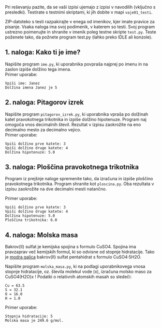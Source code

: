Pri reševanju pazite, da se vaši izpisi ujemajo z izpisi v navodilih (vključno s presledki). Testirate s testnimi skriptami, ki jih dobite v mapi `vaje01_testi`.

ZIP-datoteko s testi razpakirajte v enega od imenikov, kjer imate pravice za pisanje. Vsaka naloga ima svoj podimenik, v katerem so testi. Svoj program ustrezno poimenujte in shranite v imenik poleg testne skripte `test.py`. Teste poženete tako, da požnete program test.py (lahko preko IDLE ali konzole).

## 1. naloga: Kako ti je ime?

Napišite program `ime.py`, ki uporabnika povpraša najprej po imenu in na zaslon izpiše dolžino tega imena.  
Primer uporabe:
```
Vpiši ime: Janez 
Dolžina imena Janez je 5
```
## 2. naloga: Pitagorov izrek

Napišite program `pitagorov_izrek.py`, ki uporabnika vpraša po dolžinah katet pravokotnega trikotnika in izpiše dolžino hipotenuze. Program naj omogoča vnos decimalnih števil. Rezultat v izpisu zaokrožite na eno decimalno mesto za decimalno vejico.  
Primer uporabe:
```
Vpiši dolžino prve katete: 3
Vpiši dolžino druge katete: 4
Dolžina hipotenuze: 5.0
```
## 3. naloga: Ploščina pravokotnega trikotnika

Program iz prejšnje naloge spremenite tako, da izračuna in izpiše ploščino pravokotnega trikotnika. Program shranite kot `ploscina.py`. Oba rezultata v izpisu zaokrožite na dve decimalni mesti natančno.

Primer uporabe:
```
Vpiši dolžino prve katete: 3
Vpiši dolžino druge katete: 4  
Dolžina hipotenuze: 5.0
Ploščina trikotnika: 6.0
```
## 4. naloga: Molska masa

Bakrov(II) sulfat je kemijska spojina s formulo CuSO4. Spojina ima pravzaprav več kemijskih formul, ki so odvisne od stopnje hidratacije. Tako je [modra galica](https://sl.wikipedia.org/wiki/Galica) bakrov(II) sulfat pentahidrat s formulo CuSO4·5H2O.  
  
Napišite program `molska_masa.py`, ki na podlagi uporabnikovega vnosa stopnje hidratacije, oz. števila molekul vode (x), izračuna molsko maso za CuSO4(H2O)x ! Podatki o relativnih atomskih masah so sledeči:
```
Cu = 63.5
S = 32.1
O = 16.0
H = 1.0
```
Primer uporabe:
```
Stopnja hidratacije: 5
Molska masa je 249.6 g/mol.
```